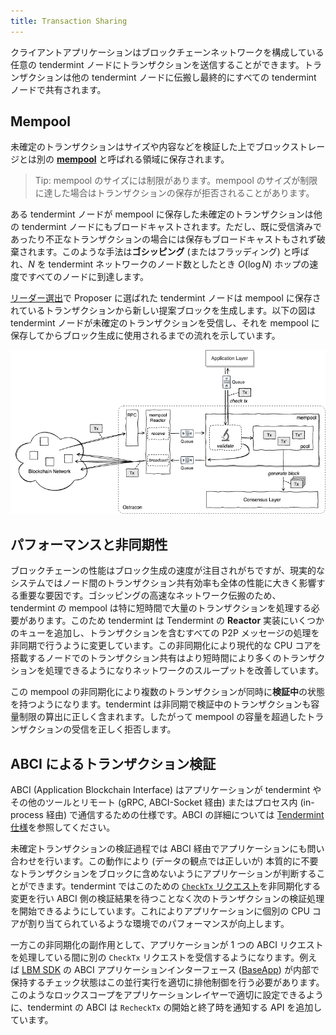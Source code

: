 ```yaml
---
title: Transaction Sharing
---
```


クライアントアプリケーションはブロックチェーンネットワークを構成している任意の tendermint ノードにトランザクションを送信することができます。トランザクションは他の tendermint ノードに伝搬し最終的にすべての tendermint ノードで共有されます。

## Mempool

未確定のトランザクションはサイズや内容などを検証した上でブロックストレージとは別の [**mempool**](https://github.com/tendermint/tendermint/blob/v0.34.x/spec/abci/apps.md#mempool-connection) と呼ばれる領域に保存されます。

> Tip: mempool のサイズには制限があります。mempool のサイズが制限に達した場合はトランザクションの保存が拒否されることがあります。

ある tendermint ノードが mempool に保存した未確定のトランザクションは他の tendermint ノードにもブロードキャストされます。ただし、既に受信済みであったり不正なトランザクションの場合には保存もブロードキャストもされず破棄されます。このような手法は**ゴシッピング** (またはフラッディング) と呼ばれ、$N$ を tendermint ネットワークのノード数としたとき $O(\log N)$ ホップの速度ですべてのノードに到達します。

[リーダー選出](02-consensus.md)で Proposer に選ばれた tendermint ノードは mempool に保存されているトランザクションから新しい提案ブロックを生成します。以下の図は tendermint ノードが未確定のトランザクションを受信し、それを mempool に保存してからブロック生成に使用されるまでの流れを示しています。

![Mempool in tendermint structure](../static/tx-sharing/mempool.png)

## パフォーマンスと非同期性

ブロックチェーンの性能はブロック生成の速度が注目されがちですが、現実的なシステムではノード間のトランザクション共有効率も全体の性能に大きく影響する重要な要因です。ゴシッピングの高速なネットワーク伝搬のため、tendermint の mempool は特に短時間で大量のトランザクションを処理する必要があります。このため tendermint は Tendermint の **Reactor** 実装にいくつかのキューを追加し、トランザクションを含むすべての P2P メッセージの処理を非同期で行うように変更しています。この非同期化により現代的な CPU コアを搭載するノードでのトランザクション共有はより短時間により多くのトランザクションを処理できるようになりネットワークのスループットを改善しています。

この mempool の非同期化により複数のトランザクションが同時に**検証中**の状態を持つようになります。tendermint は非同期で検証中のトランザクションも容量制限の算出に正しく含まれます。したがって mempool の容量を超過したトランザクションの受信を正しく拒否します。

## ABCI によるトランザクション検証

ABCI (Application Blockchain Interface) はアプリケーションが tendermint やその他のツールとリモート (gRPC, ABCI-Socket 経由) またはプロセス内 (in-process 経由) で通信するための仕様です。ABCI の詳細については [Tendermint 仕様](https://github.com/tendermint/tendermint/blob/v0.34.x/spec/abci)を参照してください。

未確定トランザクションの検証過程では ABCI 経由でアプリケーションにも問い合わせを行います。この動作により (データの観点では正しいが) 本質的に不要なトランザクションをブロックに含めないようにアプリケーションが判断することができます。tendermint ではこのための [`CheckTx` リクエスト](https://github.com/tendermint/tendermint/blob/v0.34.x/spec/abci/abci.md#mempool-connection)を非同期化する変更を行い ABCI 側の検証結果を待つことなく次のトランザクションの検証処理を開始できるようにしています。これによりアプリケーションに個別の CPU コアが割り当てられているような環境でのパフォーマンスが向上します。

一方この非同期化の副作用として、アプリケーションが 1 つの ABCI リクエストを処理している間に別の `CheckTx` リクエストを受信するようになります。例えば [LBM SDK](https://github.com/line/lbm-sdk) の ABCI アプリケーションインターフェース ([BaseApp](https://github.com/line/lbm-sdk/blob/main/baseapp/baseapp.go)) が内部で保持するチェック状態はこの並行実行を適切に排他制御を行う必要があります。このようなロックスコープをアプリケーションレイヤーで適切に設定できるように、tendermint の ABCI は `RecheckTx` の開始と終了時を通知する API を追加しています。
